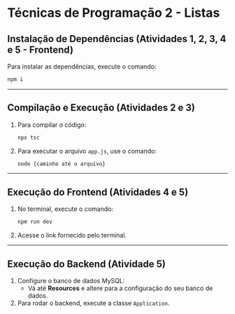 

# Técnicas de Programação 2 - Listas

## Instalação de Dependências (Atividades 1, 2, 3, 4 e 5 - Frontend)
Para instalar as dependências, execute o comando:

```bash
npm i
```

---

## Compilação e Execução (Atividades 2 e 3)
1. Para compilar o código:
   ```bash
   npx tsc
   ```
2. Para executar o arquivo `app.js`, use o comando:
   ```bash
   node {caminho até o arquivo}
   ```

---

## Execução do Frontend (Atividades 4 e 5)
1. No terminal, execute o comando:
   ```bash
   npm run dev
   ```
2. Acesse o link fornecido pelo terminal.

---

## Execução do Backend (Atividade 5)
1. Configure o banco de dados MySQL:
   - Vá até **Resources** e altere para a configuração do seu banco de dados.
2. Para rodar o backend, execute a classe `Application`.


